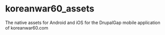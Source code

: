 koreanwar60_assets
==================

The native assets for Android and iOS for the DrupalGap mobile application of koreanwar60.com
